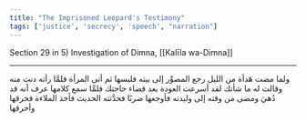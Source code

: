 ```yaml
---
title: "The Imprisoned Leopard's Testimony"
tags: ['justice', 'secrecy', 'speech', "narration"]
---
```


 Section 29 in 5) Investigation of Dimna, [[Kalīla wa-Dimna]]

---
ولما مضت هَدأة من الليل رجع المصوِّر إلى بيته فلبسها ثم أتى المرأة فلمَّا رأته دنت منه وقالت له ما شأنك لقد أسرعت العودة بعد قضاء حاجتك  فلمَّا سمع كلامها عرف أنه قد دُهيَ ومضى من وقته إلى وليدته فأوجعها ضربًا فحدَّثته الحديث فأخذ الملاءة فخرقها وأحرقها
